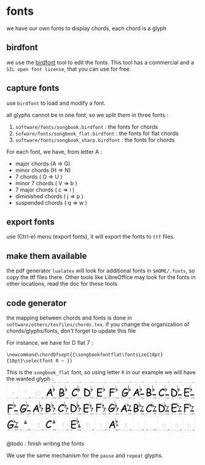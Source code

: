 # <a id="top"/> fonts

we have our own fonts to display chords, each chord is a glyph

## <a id="birdfont"/> birdfont

we use the [birdfont](https://birdfont.org/) tool to edit the fonts. This tool has a commercial and a `SIL open font license`,
that you can use for free.

## capture fonts

use ``birdfont`` to load and modify a font.

all glyphs cannot be in one font, so we split them in three fonts :

1. ``software/fonts/songbook.birdfont`` : the fonts for chords
2. ``sofware/fonts/songbook_flat.birdfont`` : the fonts for flat chords
3. ``software/fonts/songbook_sharp.birdfont`` : the fonts for chords

For each font, we have, from letter A :
- major chords (A => G)
- minor chords (H => N)
- 7 chords ( O => U )
- minor 7 chords ( V => b )
- 7 major chords ( c => i )
- diminished chords ( j => p )
- suspended chords ( q => w )

## export fonts

use (Ctrl-e) menu (export fonts), it will export the fonts to ``ttf`` files.

## make them available

the pdf generator ``lualatex`` will look for additional fonts in ``$HOME/.fonts``, so copy the ttf files there.
Other tools like LibreOffice may look for the fonts in other locations, read the doc for these tools

## code generator

the mapping between chords and fonts is done in ```software/others/texfiles/chords.tex```.
if you change the organization of chords/glyphs/fonts, don't forget to update this file

For instance, we have for D flat 7 :

    \newcommand\chordDfsept{{\songbookfontflat\fontsize{18pt}{18pt}\selectfont R ~ }}

This is the ``songbook_flat`` font, so using letter `R` in our example we will have the wanted glyph :
![img](df7.png)

@todo : finish writing the fonts

We use the same mechanism for the `pause` and `repeat` glyphs.
